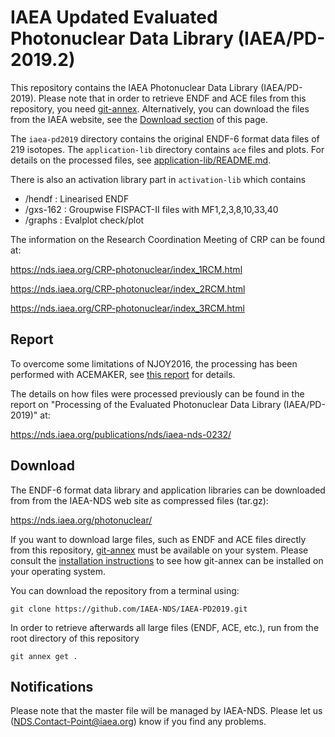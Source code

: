 # IAEA Updated Evaluated Photonuclear Data Library (IAEA/PD-2019.2)
This repository contains the IAEA Photonuclear Data Library (IAEA/PD-2019).
Please note that in order to retrieve ENDF and ACE files from this repository,
you need [git-annex]. Alternatively, you can download the files
from the IAEA website, see the [Download section](#download) of this page.

[git-annex]: https://git-annex.branchable.com/
[git-annex-install]: https://git-annex.branchable.com/install/

The `iaea-pd2019` directory contains the original ENDF-6 format data files of 219 isotopes.
The `application-lib` directory contains `ace` files and plots.
For details on the processed files, see [application-lib/README.md][app-lib-readme].

There is also an activation library part in `activation-lib` which contains
- /hendf         : Linearised ENDF
- /gxs-162       : Groupwise FISPACT-II files with MF1,2,3,8,10,33,40
- /graphs        : Evalplot check/plot

The information on the Research Coordination Meeting of CRP can be found at:

<https://nds.iaea.org/CRP-photonuclear/index_1RCM.html>

<https://nds.iaea.org/CRP-photonuclear/index_2RCM.html>

<https://nds.iaea.org/CRP-photonuclear/index_3RCM.html>

## Report

To overcome some limitations of NJOY2016,
the processing has been performed with ACEMAKER, see
[this report][iaeapd19ace] for details.

[iaeapd19ace]: https://github.com/IAEA-NDS/IAEA-PD2019/blob/dev/application-lib/indc-nds-858-draft.pdf

The details on how files were processed previously can be found in
the report on "Processing of the Evaluated Photonuclear Data Library (IAEA/PD-2019)" at:

<https://nds.iaea.org/publications/nds/iaea-nds-0232/>

## Download

The ENDF-6 format data library and application libraries can be downloaded from from the IAEA-NDS web site as compressed files (tar.gz):

<https://nds.iaea.org/photonuclear/>

If you want to download large files, such as ENDF and ACE files directly from this repository, [git-annex] must be available on your system.
Please consult the [installation instructions][git-annex-install] to see how git-annex can be installed on your operating system.

You can download the repository from a terminal using:
```
git clone https://github.com/IAEA-NDS/IAEA-PD2019.git
```
In order to retrieve afterwards all large files (ENDF, ACE, etc.),
run from the root directory of this repository
```
git annex get .
```

## Notifications
Please note that the master file will be managed by IAEA-NDS. Please
let us (NDS.Contact-Point@iaea.org) know if you find any problems.

[app-lib-readme]: https://github.com/IAEA-NDS/IAEA-PD2019/tree/dev/application-lib/README.md
